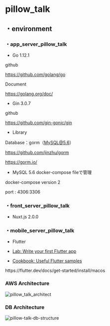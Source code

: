 # pillow_talk

## ・environment

### ・app_server_pillow_talk
- Go 1.12.1

github

https://github.com/golang/go

Document

https://golang.org/doc/

- Gin 3.0.7

github

https://github.com/gin-gonic/gin

- Library

Database：gorm（MySQL@5.6）

https://github.com/jinzhu/gorm

https://gorm.io/

- MySQL 5.6
docker-compose fileで管理

docker-compose version 2

port : 4306:3306


### ・front_server_pillow_talk
- Nuxt.js 2.0.0



### ・mobile_server_pillow_talk
- Flutter

- [Lab: Write your first Flutter app](https://flutter.dev/docs/get-started/codelab)
- [Cookbook: Useful Flutter samples](https://flutter.dev/docs/cookbook)

<How to Install>
https://flutter.dev/docs/get-started/install/macos


### AWS Architecture

![pillow_talk_architect](https://user-images.githubusercontent.com/45042275/69908686-0bf8da80-1432-11ea-8f21-d52f8f24fd56.png)


### DB Architecture

![pillow-talk-db-structure](https://user-images.githubusercontent.com/45042275/69908680-f2f02980-1431-11ea-96d9-4c4abd71420c.jpg)
